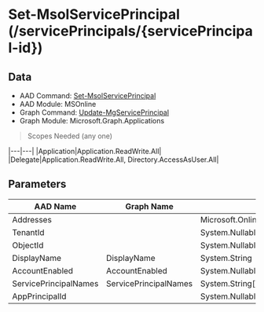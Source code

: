 # Set-MsolServicePrincipal (/servicePrincipals/{servicePrincipal-id})

## Data

+ AAD Command: [Set-MsolServicePrincipal](https://docs.microsoft.com/en-us/powershell/module/MSOnline/Set-MsolServicePrincipal)
+ AAD Module: MSOnline
+ Graph Command: [Update-MgServicePrincipal](https://docs.microsoft.com/en-us/powershell/module/Microsoft.Graph.Applications/Update-MgServicePrincipal)
+ Graph Module: Microsoft.Graph.Applications

> Scopes Needed (any one)

|---|---|
|Application|Application.ReadWrite.All|
|Delegate|Application.ReadWrite.All, Directory.AccessAsUser.All|

## Parameters

|AAD Name|Graph Name|AAD Type|Graph Type|Infos|
|---|---|---|---|---|
|Addresses||Microsoft.Online.Administration.RedirectUri[]|||
|TenantId||System.Nullable/System.Guid|||
|ObjectId||System.Nullable/System.Guid|||
|DisplayName|DisplayName|System.String|System.String||
|AccountEnabled|AccountEnabled|System.Nullable/System.Boolean|System.Management.Automation.SwitchParameter||
|ServicePrincipalNames|ServicePrincipalNames|System.String[]|System.String[]||
|AppPrincipalId||System.Nullable/System.Guid|||

